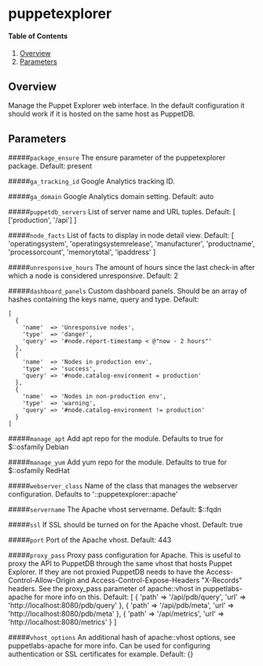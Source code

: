 # puppetexplorer

#### Table of Contents

1. [Overview](#overview)
2. [Parameters](#parameters)

## Overview

Manage the Puppet Explorer web interface. In the default configuration it
should work if it is hosted on the same host as PuppetDB.

## Parameters

#####`package_ensure`
  The ensure parameter of the puppetexplorer package. Default: present

#####`ga_tracking_id`
  Google Analytics tracking ID.

#####`ga_domain`
  Google Analytics domain setting. Default: auto

#####`puppetdb_servers`
  List of server name and URL tuples. Default: [ ['production', '/api'] ]

#####`node_facts`
  List of facts to display in node detail view.
  Default: [ 'operatingsystem', 'operatingsystemrelease', 'manufacturer',
             'productname', 'processorcount', 'memorytotal', 'ipaddress' ]


#####`unresponsive_hours`
  The amount of hours since the last check-in after which a node is considered
  unresponsive.
  Default: 2

#####`dashboard_panels`
  Custom dashboard panels. Should be an array of hashes containing the keys
  name, query and type. Default:

    [
      {
        'name'  => 'Unresponsive nodes',
        'type'  => 'danger',
        'query' => '#node.report-timestamp < @"now - 2 hours"'
      },
      {
        'name'  => 'Nodes in production env',
        'type'  => 'success',
        'query' => '#node.catalog-environment = production'
      },
      {
        'name'  => 'Nodes in non-production env',
        'type'  => 'warning',
        'query' => '#node.catalog-environment != production'
      }
    ]

#####`manage_apt`
  Add apt repo for the module.
  Defaults to true for $::osfamily Debian

#####`manage_yum`
  Add yum repo for the module.
  Defaults to true for $::osfamily RedHat

#####`webserver_class`
  Name of the class that manages the webserver configuration.
  Defaults to '::puppetexplorer::apache'

#####`servername`
  The Apache vhost servername. Default: $::fqdn

#####`ssl`
  If SSL should be turned on for the Apache vhost. Default: true

#####`port`
  Port of the Apache vhost. Default: 443

#####`proxy_pass`
  Proxy pass configuration for Apache. This is useful to proxy the API to
  PuppetDB through the same vhost that hosts Puppet Explorer. If they are not
  proxied PuppetDB needs to have the Access-Control-Allow-Origin and
  Access-Control-Expose-Headers "X-Records" headers.
  See the proxy_pass parameter of apache::vhost in puppetlabs-apache for more
  info on this.
  Default:
    [
      { 'path'         => '/api/pdb/query', 'url' => 'http://localhost:8080/pdb/query' },
      { 'path'     => '/api/pdb/meta', 'url'  => 'http://localhost:8080/pdb/meta' },
      { 'path' => '/api/metrics', 'url'   => 'http://localhost:8080/metrics' }
    ]

#####`vhost_options`
  An additional hash of apache::vhost options, see puppetlabs-apache for more
  info. Can be used for configuring authentication or SSL certificates for
  example. Default: {}
